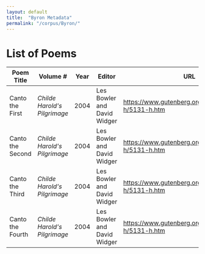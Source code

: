 ```yaml
---
layout: default
title:  "Byron Metadata"
permalink: "/corpus/Byron/"
---
```

# List of Poems

| Poem Title | Volume # | Year | Editor | URL |
| --- | --- | --- | --- | --- |
| Canto the First| *Childe Harold's Pilgrimage*| 2004| Les Bowler and David Widger| https://www.gutenberg.org/files/5131/5131-h/5131-h.htm|
| Canto the Second| *Childe Harold's Pilgrimage*| 2004| Les Bowler and David Widger| https://www.gutenberg.org/files/5131/5131-h/5131-h.htm|
| Canto the Third| *Childe Harold's Pilgrimage*| 2004| Les Bowler and David Widger| https://www.gutenberg.org/files/5131/5131-h/5131-h.htm|
| Canto the Fourth| *Childe Harold's Pilgrimage*| 2004| Les Bowler and David Widger| https://www.gutenberg.org/files/5131/5131-h/5131-h.htm|

